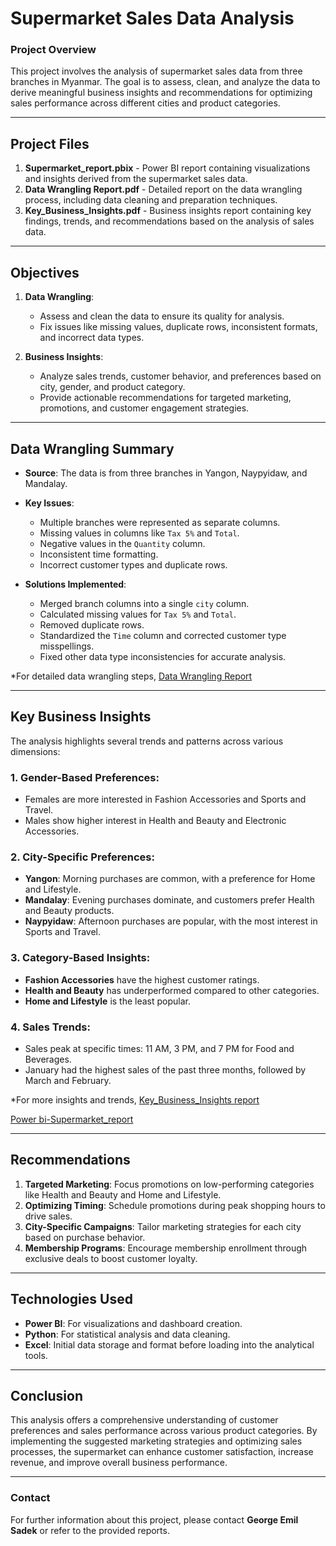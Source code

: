 # Supermarket Sales Data Analysis

### Project Overview
This project involves the analysis of supermarket sales data from three branches in Myanmar. The goal is to assess, clean, and analyze the data to derive meaningful business insights and recommendations for optimizing sales performance across different cities and product categories.

---

## Project Files
1. **Supermarket_report.pbix** - Power BI report containing visualizations and insights derived from the supermarket sales data.
2. **Data Wrangling Report.pdf** - Detailed report on the data wrangling process, including data cleaning and preparation techniques.
3. **Key_Business_Insights.pdf** - Business insights report containing key findings, trends, and recommendations based on the analysis of sales data.

---

## Objectives
1. **Data Wrangling**:
   - Assess and clean the data to ensure its quality for analysis.
   - Fix issues like missing values, duplicate rows, inconsistent formats, and incorrect data types.

2. **Business Insights**:
   - Analyze sales trends, customer behavior, and preferences based on city, gender, and product category.
   - Provide actionable recommendations for targeted marketing, promotions, and customer engagement strategies.

---

## Data Wrangling Summary
- **Source**: The data is from three branches in Yangon, Naypyidaw, and Mandalay.
- **Key Issues**:
  - Multiple branches were represented as separate columns.
  - Missing values in columns like `Tax 5%` and `Total`.
  - Negative values in the `Quantity` column.
  - Inconsistent time formatting.
  - Incorrect customer types and duplicate rows.
  
- **Solutions Implemented**:
  - Merged branch columns into a single `city` column.
  - Calculated missing values for `Tax 5%` and `Total`.
  - Removed duplicate rows.
  - Standardized the `Time` column and corrected customer type misspellings.
  - Fixed other data type inconsistencies for accurate analysis.

*For detailed data wrangling steps, [Data Wrangling Report](https://github.com/georgeemiL787/Full-Data-analysis-project--capstone-/blob/9ed5f871bb52f8373c1dfb4a38b98d0d4247af45/Data%20Wrangling%20Report.pdf)

---

## Key Business Insights
The analysis highlights several trends and patterns across various dimensions:

### 1. Gender-Based Preferences:
- Females are more interested in Fashion Accessories and Sports and Travel.
- Males show higher interest in Health and Beauty and Electronic Accessories.

### 2. City-Specific Preferences:
- **Yangon**: Morning purchases are common, with a preference for Home and Lifestyle.
- **Mandalay**: Evening purchases dominate, and customers prefer Health and Beauty products.
- **Naypyidaw**: Afternoon purchases are popular, with the most interest in Sports and Travel.

### 3. Category-Based Insights:
- **Fashion Accessories** have the highest customer ratings.
- **Health and Beauty** has underperformed compared to other categories.
- **Home and Lifestyle** is the least popular.

### 4. Sales Trends:
- Sales peak at specific times: 11 AM, 3 PM, and 7 PM for Food and Beverages.
- January had the highest sales of the past three months, followed by March and February.

*For more insights and trends, [Key_Business_Insights report](
https://github.com/georgeemiL787/Full-Data-analysis-project--capstone-/blob/9ed5f871bb52f8373c1dfb4a38b98d0d4247af45/Key_Business_Insights.pdf
)

[Power bi-Supermarket_report](
[https://github.com/georgeemiL787/Full-Data-analysis-project--capstone-/blob/80b667f2b42b37f3f181d44b5fafdc4508665d39/Power%20bi-Supermarket_report.pbix]
)


---

## Recommendations
1. **Targeted Marketing**: Focus promotions on low-performing categories like Health and Beauty and Home and Lifestyle.
2. **Optimizing Timing**: Schedule promotions during peak shopping hours to drive sales.
3. **City-Specific Campaigns**: Tailor marketing strategies for each city based on purchase behavior.
4. **Membership Programs**: Encourage membership enrollment through exclusive deals to boost customer loyalty.

---

## Technologies Used
- **Power BI**: For visualizations and dashboard creation.
- **Python**: For statistical analysis and data cleaning.
- **Excel**: Initial data storage and format before loading into the analytical tools.

---

## Conclusion
This analysis offers a comprehensive understanding of customer preferences and sales performance across various product categories. By implementing the suggested marketing strategies and optimizing sales processes, the supermarket can enhance customer satisfaction, increase revenue, and improve overall business performance.

---

### Contact
For further information about this project, please contact **George Emil Sadek** or refer to the provided reports.
